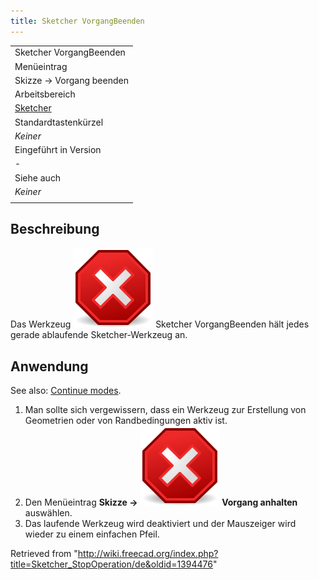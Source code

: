 ```yaml
---
title: Sketcher VorgangBeenden
---
```


|                                                            |
| ---------------------------------------------------------- |
| Sketcher VorgangBeenden                                    |
| Menüeintrag                                                |
| Skizze → Vorgang beenden                                   |
| Arbeitsbereich                                             |
| [Sketcher](/Sketcher_Workbench/de "Sketcher Workbench/de") |
| Standardtastenkürzel                                       |
| _Keiner_                                                   |
| Eingeführt in Version                                      |
| -                                                          |
| Siehe auch                                                 |
| _Keiner_                                                   |
|                                                            |

## Beschreibung

Das Werkzeug ![](/src/assets/images/Sketcher_StopOperation.svg) Sketcher VorgangBeenden hält jedes gerade ablaufende Sketcher-Werkzeug an.

## Anwendung

See also: [Continue modes](/Sketcher_Workbench#Continue_modes "Sketcher Workbench").

1. Man sollte sich vergewissern, dass ein Werkzeug zur Erstellung von Geometrien oder von Randbedingungen aktiv ist.
2. Den Menüeintrag **Skizze → ![](/src/assets/images/Sketcher_StopOperation.svg) Vorgang anhalten** auswählen.
3. Das laufende Werkzeug wird deaktiviert und der Mauszeiger wird wieder zu einem einfachen Pfeil.

Retrieved from "<http://wiki.freecad.org/index.php?title=Sketcher_StopOperation/de&oldid=1394476>"
